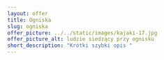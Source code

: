 ```yaml
---
layout: offer
title: Ogniska
slug: ogniska
offer_picture: ../../static/images/kajaki-17.jpg
offer_picture_alt: ludzie siedzący przy ognisku
short_description: "Krótki szybki opis "
---
```

